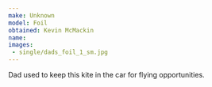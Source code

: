 ```yaml
---
make: Unknown
model: Foil
obtained: Kevin McMackin
name:
images:
 - single/dads_foil_1_sm.jpg
---
```


Dad used to keep this kite in the car for flying opportunities.
